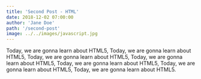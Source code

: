 ```yaml
---
title: 'Second Post - HTML'
date: 2018-12-02 07:00:00
author: 'Jane Doe'
path: '/second-post'
image: ../../images/javascript.jpg
---
```


Today, we are gonna learn about HTML5, Today, we are gonna learn about HTML5, Today, we are gonna learn about HTML5, Today, we are gonna learn about HTML5, Today, we are gonna learn about HTML5, Today, we are gonna learn about HTML5, Today, we are gonna learn about HTML5.
